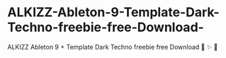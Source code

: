 # ALKIZZ-Ableton-9-Template-Dark-Techno-freebie-free-Download-
ALKIZZ Ableton 9 + Template Dark Techno freebie free Download 👻 ✨ 💾
